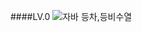 ####LV.0
![자바 등차,등비수열](https://github.com/user-attachments/assets/bd7505be-c8d2-47a6-958d-73f539ebf6a1)

